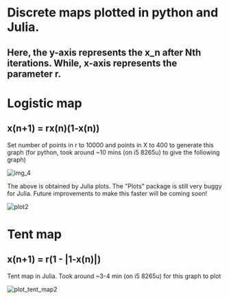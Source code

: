 # Discrete maps plotted in python and Julia. 

## Here, the y-axis represents the x_n after Nth iterations. While, x-axis represents the parameter r. 

# Logistic map

## x(n+1) = rx(n)(1-x(n))

Set number of points in r to 10000 and points in X to 400 to generate this graph (for python, took around ~10 mins (on i5 8265u) to give the following graph)

![img_4](https://user-images.githubusercontent.com/55867762/195908517-3e651ad6-9e89-453b-8113-26337c2434c4.png)

The above is obtained by Julia plots. The "Plots" package is still very buggy for Julia. Future improvements to make this faster will be coming soon! 

![plot2](https://user-images.githubusercontent.com/55867762/196008026-a54eca31-f549-4f03-b2d8-bd765db54617.png)

# Tent map

## x(n+1) = r(1 - |1-x(n)|)


Tent map in Julia. Took around ~3-4 min (on i5 8265u) for this graph to plot

![plot_tent_map2](https://user-images.githubusercontent.com/55867762/196038527-6f4c4cd7-a555-4fd7-b415-de596753c306.png)

